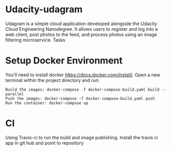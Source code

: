 # Udacity-udagram
Udagram is a simple cloud application developed alongside the Udacity Cloud Engineering Nanodegree. It allows users to register and log into a web client, post photos to the feed, and process photos using an image filtering microservice.
Tasks

# Setup Docker Environment

You'll need to install docker https://docs.docker.com/install/. Open a new terminal within the project directory and run:

    Build the images: docker-compose -f docker-compose-build.yaml build --parallel
    Push the images: docker-compose -f docker-compose-build.yaml push
    Run the container: docker-compose up

# CI
Using Travis-ci to run the build and image publishing. Install the travis ci app in git hub and point to repository
